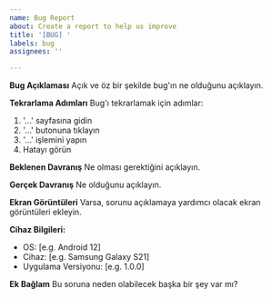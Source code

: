 ```yaml
---
name: Bug Report
about: Create a report to help us improve
title: '[BUG] '
labels: bug
assignees: ''

---
```


**Bug Açıklaması**
Açık ve öz bir şekilde bug'ın ne olduğunu açıklayın.

**Tekrarlama Adımları**
Bug'ı tekrarlamak için adımlar:
1. '...' sayfasına gidin
2. '...' butonuna tıklayın
3. '...' işlemini yapın
4. Hatayı görün

**Beklenen Davranış**
Ne olması gerektiğini açıklayın.

**Gerçek Davranış**
Ne olduğunu açıklayın.

**Ekran Görüntüleri**
Varsa, sorunu açıklamaya yardımcı olacak ekran görüntüleri ekleyin.

**Cihaz Bilgileri:**
 - OS: [e.g. Android 12]
 - Cihaz: [e.g. Samsung Galaxy S21]
 - Uygulama Versiyonu: [e.g. 1.0.0]

**Ek Bağlam**
Bu soruna neden olabilecek başka bir şey var mı?
